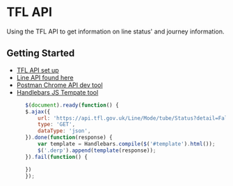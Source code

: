 # TFL API

Using the TFL API to get information on line status' and journey information.

## Getting Started
* [TFL API set up](https://api-portal.tfl.gov.uk/login)
* [Line API found here](https://api.tfl.gov.uk/#Line)
* [Postman Chrome API dev tool](https://www.getpostman.com/)
* [Handlebars JS Tempate tool](http://handlebarsjs.com/)

```javascript
      $(document).ready(function() {
      $.ajax({
          url: 'https://api.tfl.gov.uk/Line/Mode/tube/Status?detail=False&app_id=&app_key=',
          type: 'GET',
          dataType: 'json',
      }).done(function(response) {
          var template = Handlebars.compile($('#template').html());
          $('.derp').append(template(response));
      }).fail(function() {

      })
      });
```



